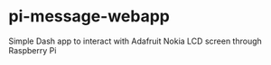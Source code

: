 # pi-message-webapp
Simple Dash app to interact with Adafruit Nokia LCD screen through Raspberry Pi
